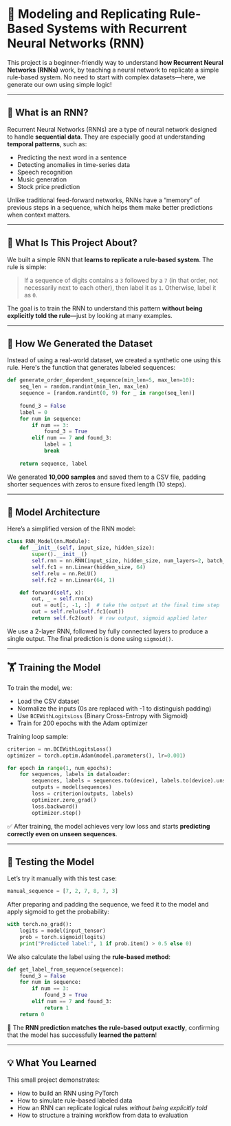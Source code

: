 # 🧠 Modeling and Replicating Rule-Based Systems with Recurrent Neural Networks (RNN)

This project is a beginner-friendly way to understand **how Recurrent Neural Networks (RNNs)** work, by teaching a neural network to replicate a simple rule-based system. No need to start with complex datasets—here, we generate our own using simple logic!

---

## 📌 What is an RNN?

Recurrent Neural Networks (RNNs) are a type of neural network designed to handle **sequential data**. They are especially good at understanding **temporal patterns**, such as:

* Predicting the next word in a sentence
* Detecting anomalies in time-series data
* Speech recognition
* Music generation
* Stock price prediction

Unlike traditional feed-forward networks, RNNs have a “memory” of previous steps in a sequence, which helps them make better predictions when context matters.

---

## 🎯 What Is This Project About?

We built a simple RNN that **learns to replicate a rule-based system**. The rule is simple:

> If a sequence of digits contains a `3` followed by a `7` (in that order, not necessarily next to each other), then label it as `1`. Otherwise, label it as `0`.

The goal is to train the RNN to understand this pattern **without being explicitly told the rule**—just by looking at many examples.

---

## 🔧 How We Generated the Dataset

Instead of using a real-world dataset, we created a synthetic one using this rule. Here's the function that generates labeled sequences:

```python
def generate_order_dependent_sequence(min_len=5, max_len=10):
    seq_len = random.randint(min_len, max_len)
    sequence = [random.randint(0, 9) for _ in range(seq_len)]
    
    found_3 = False
    label = 0
    for num in sequence:
        if num == 3:
            found_3 = True
        elif num == 7 and found_3:
            label = 1
            break
    
    return sequence, label
```

We generated **10,000 samples** and saved them to a CSV file, padding shorter sequences with zeros to ensure fixed length (10 steps).

---

## 🧠 Model Architecture

Here’s a simplified version of the RNN model:

```python
class RNN_Model(nn.Module):
    def __init__(self, input_size, hidden_size):
        super().__init__()
        self.rnn = nn.RNN(input_size, hidden_size, num_layers=2, batch_first=True, dropout=0.3)
        self.fc1 = nn.Linear(hidden_size, 64)
        self.relu = nn.ReLU()
        self.fc2 = nn.Linear(64, 1)

    def forward(self, x):
        out, _ = self.rnn(x)
        out = out[:, -1, :]  # take the output at the final time step
        out = self.relu(self.fc1(out))
        return self.fc2(out)  # raw output, sigmoid applied later
```

We use a 2-layer RNN, followed by fully connected layers to produce a single output. The final prediction is done using `sigmoid()`.

---

## 🏋️ Training the Model

To train the model, we:

* Load the CSV dataset
* Normalize the inputs (0s are replaced with -1 to distinguish padding)
* Use `BCEWithLogitsLoss` (Binary Cross-Entropy with Sigmoid)
* Train for 200 epochs with the Adam optimizer

Training loop sample:

```python
criterion = nn.BCEWithLogitsLoss()
optimizer = torch.optim.Adam(model.parameters(), lr=0.001)

for epoch in range(1, num_epochs):
    for sequences, labels in dataloader:
        sequences, labels = sequences.to(device), labels.to(device).unsqueeze(1)
        outputs = model(sequences)
        loss = criterion(outputs, labels)
        optimizer.zero_grad()
        loss.backward()
        optimizer.step()
```

✅ After training, the model achieves very low loss and starts **predicting correctly even on unseen sequences**.

---

## 🧪 Testing the Model

Let’s try it manually with this test case:

```python
manual_sequence = [7, 2, 7, 8, 7, 3]
```

After preparing and padding the sequence, we feed it to the model and apply sigmoid to get the probability:

```python
with torch.no_grad():
    logits = model(input_tensor)
    prob = torch.sigmoid(logits)
    print("Predicted label:", 1 if prob.item() > 0.5 else 0)
```

We also calculate the label using the **rule-based method**:

```python
def get_label_from_sequence(sequence):
    found_3 = False
    for num in sequence:
        if num == 3:
            found_3 = True
        elif num == 7 and found_3:
            return 1
    return 0
```

🎉 The **RNN prediction matches the rule-based output exactly**, confirming that the model has successfully **learned the pattern**!

---

## 💡 What You Learned

This small project demonstrates:

* How to build an RNN using PyTorch
* How to simulate rule-based labeled data
* How an RNN can replicate logical rules *without being explicitly told*
* How to structure a training workflow from data to evaluation
